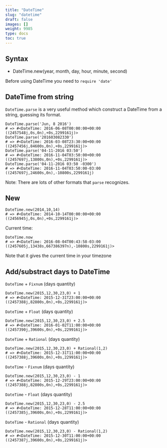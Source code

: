 ```yaml
---
title: "DateTime"
slug: "datetime"
draft: false
images: []
weight: 9985
type: docs
toc: true
---
```


## Syntax
- DateTime.new(year, month, day, hour, minute, second)


Before using DateTime you need to `require 'date'`

## DateTime from string
`DateTime.parse` is a very useful method which construct a DateTime from a string, guessing its format.

    DateTime.parse('Jun, 8 2016')
    # => #<DateTime: 2016-06-08T00:00:00+00:00 ((2457548j,0s,0n),+0s,2299161j)>
    DateTime.parse('201603082330')
    # => #<DateTime: 2016-03-08T23:30:00+00:00 ((2457456j,84600s,0n),+0s,2299161j)>
    DateTime.parse('04-11-2016 03:50')
    # => #<DateTime: 2016-11-04T03:50:00+00:00 ((2457697j,13800s,0n),+0s,2299161j)>
    DateTime.parse('04-11-2016 03:50 -0300')
    # => #<DateTime: 2016-11-04T03:50:00-03:00 ((2457697j,24600s,0n),-10800s,2299161j)

Note: There are lots of other formats that `parse` recognizes.

## New
    DateTime.new(2014,10,14)
    # => #<DateTime: 2014-10-14T00:00:00+00:00 ((2456945j,0s,0n),+0s,2299161j)>

Current time:

    DateTime.now
    # => #<DateTime: 2016-08-04T00:43:58-03:00 ((2457605j,13438s,667386397n),-10800s,2299161j)>

Note that it gives the current time in your timezone

## Add/substract days to DateTime
`DateTime` + `Fixnum` (days quantity)

    DateTime.new(2015,12,30,23,0) + 1
    # => #<DateTime: 2015-12-31T23:00:00+00:00 ((2457388j,82800s,0n),+0s,2299161j)>

`DateTime` + `Float` (days quantity)

    DateTime.new(2015,12,30,23,0) + 2.5
    # => #<DateTime: 2016-01-02T11:00:00+00:00 ((2457390j,39600s,0n),+0s,2299161j)>

`DateTime` + `Rational` (days quantity)

    DateTime.new(2015,12,30,23,0) + Rational(1,2)
    # => #<DateTime: 2015-12-31T11:00:00+00:00 ((2457388j,39600s,0n),+0s,2299161j)>

`DateTime` - `Fixnum` (days quantity)

    DateTime.new(2015,12,30,23,0) - 1
    # => #<DateTime: 2015-12-29T23:00:00+00:00 ((2457388j,82800s,0n),+0s,2299161j)>

`DateTime` - `Float` (days quantity)

    DateTime.new(2015,12,30,23,0) - 2.5
    # => #<DateTime: 2015-12-28T11:00:00+00:00 ((2457385j,39600s,0n),+0s,2299161j)>

`DateTime` - `Rational` (days quantity)

    DateTime.new(2015,12,30,23,0) - Rational(1,2)
    # => #<DateTime: 2015-12-30T11:00:00+00:00 ((2457387j,39600s,0n),+0s,2299161j)>

